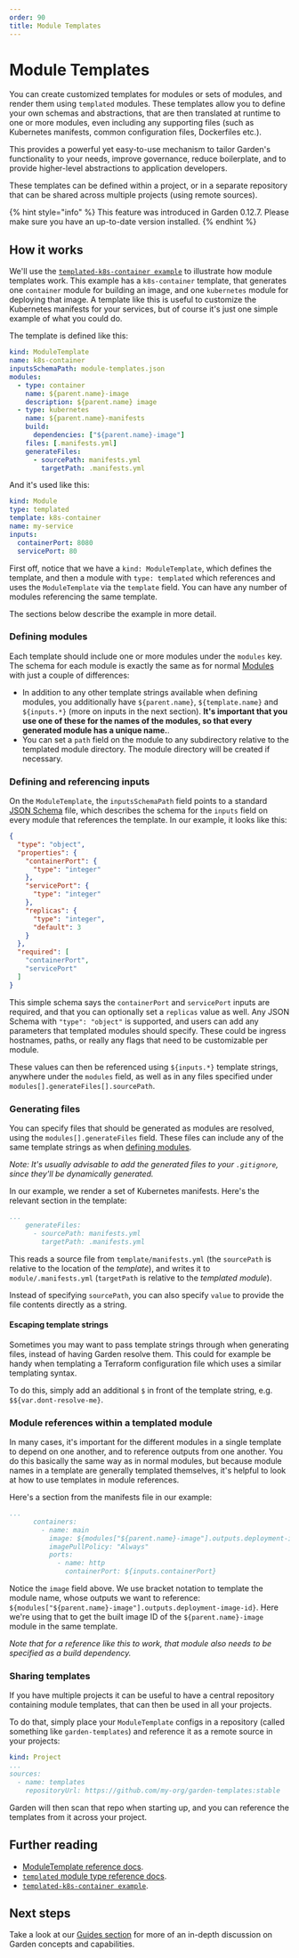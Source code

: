 ```yaml
---
order: 90
title: Module Templates
---
```


# Module Templates

You can create customized templates for modules or sets of modules, and render them using `templated` modules. These templates allow you to define your own schemas and abstractions, that are then translated at runtime to one or more modules, even including any supporting files (such as Kubernetes manifests, common configuration files, Dockerfiles etc.).

This provides a powerful yet easy-to-use mechanism to tailor Garden's functionality to your needs, improve governance, reduce boilerplate, and to provide higher-level abstractions to application developers.

These templates can be defined within a project, or in a separate repository that can be shared across multiple projects (using remote sources).

{% hint style="info" %}
This feature was introduced in Garden 0.12.7. Please make sure you have an up-to-date version installed.
{% endhint %}

## How it works

We'll use the [`templated-k8s-container example`](https://github.com/garden-io/garden/tree/0.12.39/examples/templated-k8s-container) to illustrate how module templates work. This example has a `k8s-container` template, that generates one `container` module for building an image, and one `kubernetes` module for deploying that image. A template like this is useful to customize the Kubernetes manifests for your services, but of course it's just one simple example of what you could do.

The template is defined like this:

```yaml
kind: ModuleTemplate
name: k8s-container
inputsSchemaPath: module-templates.json
modules:
  - type: container
    name: ${parent.name}-image
    description: ${parent.name} image
  - type: kubernetes
    name: ${parent.name}-manifests
    build:
      dependencies: ["${parent.name}-image"]
    files: [.manifests.yml]
    generateFiles:
      - sourcePath: manifests.yml
        targetPath: .manifests.yml
```

And it's used like this:

```yaml
kind: Module
type: templated
template: k8s-container
name: my-service
inputs:
  containerPort: 8080
  servicePort: 80
```

First off, notice that we have a `kind: ModuleTemplate`, which defines the template, and then a module with `type: templated` which references and uses the `ModuleTemplate` via the `template` field. You can have any number of modules referencing the same template.

The sections below describe the example in more detail.

### Defining modules

Each template should include one or more modules under the `modules` key. The schema for each module is exactly the same as for normal [Modules](./modules.md) with just a couple of differences:

- In addition to any other template strings available when defining modules, you additionally have `${parent.name}`, `${template.name}` and `${inputs.*}` (more on inputs in the next section). **It's important that you use one of these for the names of the modules, so that every generated module has a unique name.**.
- You can set a `path` field on the module to any subdirectory relative to the templated module directory. The module directory will be created if necessary.

### Defining and referencing inputs

On the `ModuleTemplate`, the `inputsSchemaPath` field points to a standard [JSON Schema](https://json-schema.org/) file, which describes the schema for the `inputs` field on every module that references the template. In our example, it looks like this:

```json
{
  "type": "object",
  "properties": {
    "containerPort": {
      "type": "integer"
    },
    "servicePort": {
      "type": "integer"
    },
    "replicas": {
      "type": "integer",
      "default": 3
    }
  },
  "required": [
    "containerPort",
    "servicePort"
  ]
}
```

This simple schema says the `containerPort` and `servicePort` inputs are required, and that you can optionally set a `replicas` value as well. Any JSON Schema with `"type": "object"` is supported, and users can add any parameters that templated modules should specify. These could be ingress hostnames, paths, or really any flags that need to be customizable per module.

These values can then be referenced using `${inputs.*}` template strings, anywhere under the `modules` field, as well as in any files specified under `modules[].generateFiles[].sourcePath`.

### Generating files

You can specify files that should be generated as modules are resolved, using the `modules[].generateFiles` field. These files can include any of the same template strings as when [defining modules](#defining-modules).

_Note: It's usually advisable to add the generated files to your `.gitignore`, since they'll be dynamically generated._

In our example, we render a set of Kubernetes manifests. Here's the relevant section in the template:

```yaml
...
    generateFiles:
      - sourcePath: manifests.yml
        targetPath: .manifests.yml
```

This reads a source file from `template/manifests.yml` (the `sourcePath` is relative to the location of the _template_), and writes it to `module/.manifests.yml` (`targetPath` is relative to the _templated module_).

Instead of specifying `sourcePath`, you can also specify `value` to provide the file contents directly as a string.

#### Escaping template strings

Sometimes you may want to pass template strings through when generating files, instead of having Garden resolve them. This could for example be handy when templating a Terraform configuration file which uses a similar templating syntax.

To do this, simply add an additional `$` in front of the template string, e.g. `$${var.dont-resolve-me}`.

### Module references within a templated module

In many cases, it's important for the different modules in a single template to depend on one another, and to reference outputs from one another. You do this basically the same way as in normal modules, but because module names in a template are generally templated themselves, it's helpful to look at how to use templates in module references.

Here's a section from the manifests file in our example:

```yaml
...
      containers:
        - name: main
          image: ${modules["${parent.name}-image"].outputs.deployment-image-id}
          imagePullPolicy: "Always"
          ports:
            - name: http
              containerPort: ${inputs.containerPort}
```

Notice the `image` field above. We use bracket notation to template the module name, whose outputs we want to reference: `${modules["${parent.name}-image"].outputs.deployment-image-id}`. Here we're using that to get the built image ID of the `${parent.name}-image` module in the same template.

_Note that for a reference like this to work, that module also needs to be specified as a build dependency._

### Sharing templates

If you have multiple projects it can be useful to have a central repository containing module templates, that can then be used in all your projects.

To do that, simply place your `ModuleTemplate` configs in a repository (called something like `garden-templates`) and reference it as a remote source in your projects:

```yaml
kind: Project
...
sources:
  - name: templates
    repositoryUrl: https://github.com/my-org/garden-templates:stable
```

Garden will then scan that repo when starting up, and you can reference the templates from it across your project.

## Further reading

- [ModuleTemplate reference docs](../reference/module-template-config.md).
- [`templated` module type reference docs](../reference/module-types/templated.md).
- [`templated-k8s-container example`](https://github.com/garden-io/garden/tree/0.12.39/examples/templated-k8s-container).

## Next steps

Take a look at our [Guides section](../guides/README.md) for more of an in-depth discussion on Garden concepts and capabilities.

